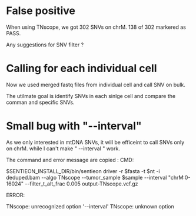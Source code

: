 #  False positive 

When using TNscope, we got 302 SNVs on chrM. 138 of 302 markered as PASS. 

Any suggestions for SNV filter ? 

# Calling for each individual cell

Now we used merged fastq files from individual cell and call SNV on bulk.

The utilmate goal is identify SNVs in each sinlge cell and compare the comman and specific SNVs. 


# Small bug with "--interval"

As we only interested in mtDNA SNVs,  it will be efficeint to call SNVs only on chrM.
while I can't make " --interval " work.

The command and error message are copied :
CMD: 

$SENTIEON_INSTALL_DIR/bin/sentieon driver  -r $fasta  -t $nt   -i  deduped.bam --algo TNscope  --tumor_sample $sample --interval "chrM:0-16024"  --filter_t_alt_frac 0.005  output-TNscope.vcf.gz 

ERROR:

TNscope: unrecognized option '--interval' 
TNscope: unknown option 

